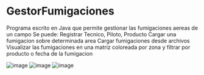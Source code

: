 # GestorFumigaciones
Programa escrito en Java que permite gestionar las fumigaciones aereas de un campo
Se puede:
Registrar Tecnico, Piloto, Producto
Cargar una fumigacion sobre determinada area
Cargar fumigaciones desde archivos
Visualizar las fumigaciones en una matriz coloreada por zona y filtrar por producto o fecha de la fumigacion

![image](https://user-images.githubusercontent.com/63260536/139613224-55a3b184-ecd7-4786-8861-20ed16e99a20.png)
![image](https://user-images.githubusercontent.com/63260536/139613249-4138d77f-7c2c-4499-8e9c-95f4a796264c.png)
![image](https://user-images.githubusercontent.com/63260536/139613268-0fcbb377-6061-4196-ba7b-0848274baddc.png)
